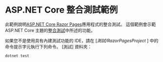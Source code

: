 # <a name="aspnet-core-integration-testing-sample"></a>ASP.NET Core 整合測試範例

此範例說明[ASP.NET Core Razor Pages](https://docs.microsoft.com/aspnet/core/mvc/razor-pages)應用程式的整合測試。 這個範例會示範 ASP.NET Core 主題的[整合測試](https://docs.microsoft.com/aspnet/core/test/integration-tests)中所述的功能。

如果您不是使用具有內建測試功能的 IDE，請在 [*測試/RazorPagesProject* ] 中的命令提示字元執行下列命令。 [測試] 資料夾：

```dotnetcli
dotnet test
```

